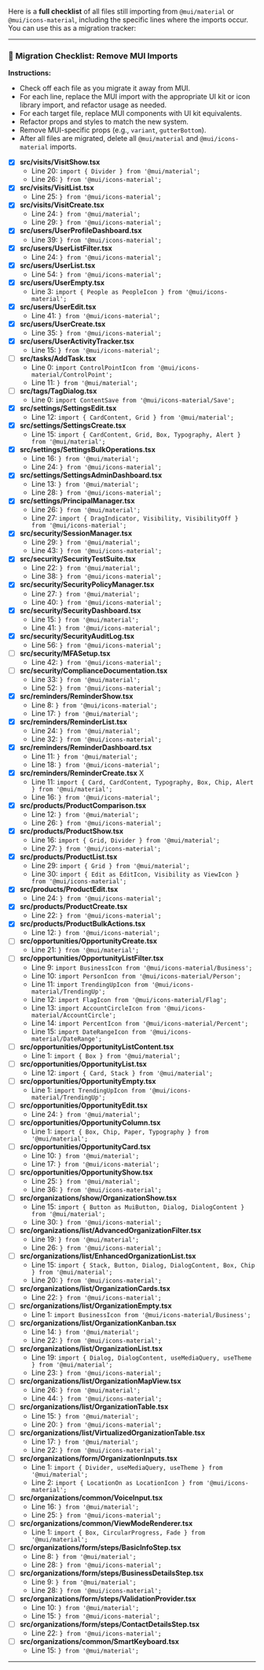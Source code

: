 Here is a **full checklist** of all files still importing from `@mui/material` or `@mui/icons-material`, including the specific lines where the imports occur. You can use this as a migration tracker:

---

### 📝 Migration Checklist: Remove MUI Imports
**Instructions:**  
- Check off each file as you migrate it away from MUI.
- For each line, replace the MUI import with the appropriate UI kit or icon library import, and refactor usage as needed.
- For each target file, replace MUI components with UI kit equivalents.
- Refactor props and styles to match the new system.
- Remove MUI-specific props (e.g., `variant`, `gutterBottom`).
- After all files are migrated, delete all `@mui/material` and `@mui/icons-material` imports.
 
- [x] **src/visits/VisitShow.tsx**
  - Line 20: `import { Divider } from '@mui/material';`
  - Line 26: `} from '@mui/icons-material';`
- [x] **src/visits/VisitList.tsx**
  - Line 25: `} from '@mui/icons-material';`
- [x] **src/visits/VisitCreate.tsx**
  - Line 24: `} from '@mui/material';`
  - Line 29: `} from '@mui/icons-material';`
- [x] **src/users/UserProfileDashboard.tsx**
  - Line 39: `} from '@mui/icons-material';`
- [x] **src/users/UserListFilter.tsx**
  - Line 24: `} from '@mui/icons-material';`
- [x] **src/users/UserList.tsx**
  - Line 54: `} from '@mui/icons-material';`
- [x] **src/users/UserEmpty.tsx**
  - Line 3: `import { People as PeopleIcon } from '@mui/icons-material';`
- [x] **src/users/UserEdit.tsx**
  - Line 41: `} from '@mui/icons-material';`
- [x] **src/users/UserCreate.tsx**
  - Line 35: `} from '@mui/icons-material';`
- [x] **src/users/UserActivityTracker.tsx**
  - Line 15: `} from '@mui/icons-material';`
- [ ] **src/tasks/AddTask.tsx**
  - Line 0: `import ControlPointIcon from '@mui/icons-material/ControlPoint';`
  - Line 11: `} from '@mui/material';`
- [ ] **src/tags/TagDialog.tsx**
  - Line 0: `import ContentSave from '@mui/icons-material/Save';`
- [x] **src/settings/SettingsEdit.tsx**
  - Line 12: `import { CardContent, Grid } from '@mui/material';`
- [x] **src/settings/SettingsCreate.tsx**
  - Line 15: `import { CardContent, Grid, Box, Typography, Alert } from '@mui/material';`
- [x] **src/settings/SettingsBulkOperations.tsx**
  - Line 16: `} from '@mui/material';`
  - Line 24: `} from '@mui/icons-material';`
- [x] **src/settings/SettingsAdminDashboard.tsx**
  - Line 13: `} from '@mui/material';`
  - Line 28: `} from '@mui/icons-material';`
- [x] **src/settings/PrincipalManager.tsx**
  - Line 26: `} from '@mui/material';`
  - Line 27: `import { DragIndicator, Visibility, VisibilityOff } from '@mui/icons-material';`
- [x] **src/security/SessionManager.tsx**
  - Line 29: `} from '@mui/material';`
  - Line 43: `} from '@mui/icons-material';`
- [x] **src/security/SecurityTestSuite.tsx**
  - Line 22: `} from '@mui/material';`
  - Line 38: `} from '@mui/icons-material';`
- [x] **src/security/SecurityPolicyManager.tsx**
  - Line 27: `} from '@mui/material';`
  - Line 40: `} from '@mui/icons-material';`
- [x] **src/security/SecurityDashboard.tsx**
  - Line 15: `} from '@mui/material';`
  - Line 41: `} from '@mui/icons-material';`
- [x] **src/security/SecurityAuditLog.tsx**
  - Line 56: `} from '@mui/icons-material';`
- [ ] **src/security/MFASetup.tsx**
  - Line 42: `} from '@mui/icons-material';`
- [ ] **src/security/ComplianceDocumentation.tsx**
  - Line 33: `} from '@mui/material';`
  - Line 52: `} from '@mui/icons-material';`
- [x] **src/reminders/ReminderShow.tsx**
  - Line 8: `} from '@mui/icons-material';`
  - Line 17: `} from '@mui/material';`
- [x] **src/reminders/ReminderList.tsx**
  - Line 24: `} from '@mui/material';`
  - Line 32: `} from '@mui/icons-material';`
- [x] **src/reminders/ReminderDashboard.tsx**
  - Line 11: `} from '@mui/material';`
  - Line 18: `} from '@mui/icons-material';`
- [x] **src/reminders/ReminderCreate.tsx**  X
  - Line 11: `import { Card, CardContent, Typography, Box, Chip, Alert } from '@mui/material';`
  - Line 16: `} from '@mui/icons-material';`
- [x] **src/products/ProductComparison.tsx**
  - Line 12: `} from '@mui/material';`
  - Line 26: `} from '@mui/icons-material';`
- [x] **src/products/ProductShow.tsx**
  - Line 16: `import { Grid, Divider } from '@mui/material';`
  - Line 27: `} from '@mui/icons-material';`
- [x] **src/products/ProductList.tsx**
  - Line 29: `import { Grid } from '@mui/material';`
  - Line 30: `import { Edit as EditIcon, Visibility as ViewIcon } from '@mui/icons-material';`
- [x] **src/products/ProductEdit.tsx**
  - Line 24: `} from '@mui/icons-material';`
- [x] **src/products/ProductCreate.tsx**
  - Line 22: `} from '@mui/icons-material';`
- [x] **src/products/ProductBulkActions.tsx**
  - Line 12: `} from '@mui/icons-material';`
- [ ] **src/opportunities/OpportunityCreate.tsx**
  - Line 21: `} from '@mui/material';`
- [ ] **src/opportunities/OpportunityListFilter.tsx**
  - Line 9: `import BusinessIcon from '@mui/icons-material/Business';`
  - Line 10: `import PersonIcon from '@mui/icons-material/Person';`
  - Line 11: `import TrendingUpIcon from '@mui/icons-material/TrendingUp';`
  - Line 12: `import FlagIcon from '@mui/icons-material/Flag';`
  - Line 13: `import AccountCircleIcon from '@mui/icons-material/AccountCircle';`
  - Line 14: `import PercentIcon from '@mui/icons-material/Percent';`
  - Line 15: `import DateRangeIcon from '@mui/icons-material/DateRange';`
- [ ] **src/opportunities/OpportunityListContent.tsx**
  - Line 1: `import { Box } from '@mui/material';`
- [ ] **src/opportunities/OpportunityList.tsx**
  - Line 12: `import { Card, Stack } from '@mui/material';`
- [ ] **src/opportunities/OpportunityEmpty.tsx**
  - Line 1: `import TrendingUpIcon from '@mui/icons-material/TrendingUp';`
- [ ] **src/opportunities/OpportunityEdit.tsx**
  - Line 24: `} from '@mui/material';`
- [ ] **src/opportunities/OpportunityColumn.tsx**
  - Line 1: `import { Box, Chip, Paper, Typography } from '@mui/material';`
- [ ] **src/opportunities/OpportunityCard.tsx**
  - Line 10: `} from '@mui/material';`
  - Line 17: `} from '@mui/icons-material';`
- [ ] **src/opportunities/OpportunityShow.tsx**
  - Line 25: `} from '@mui/material';`
  - Line 36: `} from '@mui/icons-material';`
- [ ] **src/organizations/show/OrganizationShow.tsx**
  - Line 15: `import { Button as MuiButton, Dialog, DialogContent } from '@mui/material';`
  - Line 30: `} from '@mui/icons-material';`
- [ ] **src/organizations/list/AdvancedOrganizationFilter.tsx**
  - Line 19: `} from '@mui/material';`
  - Line 26: `} from '@mui/icons-material';`
- [ ] **src/organizations/list/EnhancedOrganizationList.tsx**
  - Line 15: `import { Stack, Button, Dialog, DialogContent, Box, Chip } from '@mui/material';`
  - Line 20: `} from '@mui/icons-material';`
- [ ] **src/organizations/list/OrganizationCards.tsx**
  - Line 22: `} from '@mui/icons-material';`
- [ ] **src/organizations/list/OrganizationEmpty.tsx**
  - Line 1: `import BusinessIcon from '@mui/icons-material/Business';`
- [ ] **src/organizations/list/OrganizationKanban.tsx**
  - Line 14: `} from '@mui/material';`
  - Line 22: `} from '@mui/icons-material';`
- [ ] **src/organizations/list/OrganizationList.tsx**
  - Line 19: `import { Dialog, DialogContent, useMediaQuery, useTheme } from '@mui/material';`
  - Line 23: `} from '@mui/icons-material';`
- [ ] **src/organizations/list/OrganizationMapView.tsx**
  - Line 26: `} from '@mui/material';`
  - Line 44: `} from '@mui/icons-material';`
- [ ] **src/organizations/list/OrganizationTable.tsx**
  - Line 15: `} from '@mui/material';`
  - Line 20: `} from '@mui/icons-material';`
- [ ] **src/organizations/list/VirtualizedOrganizationTable.tsx**
  - Line 17: `} from '@mui/material';`
  - Line 22: `} from '@mui/icons-material';`
- [ ] **src/organizations/form/OrganizationInputs.tsx**
  - Line 1: `import { Divider, useMediaQuery, useTheme } from '@mui/material';`
  - Line 2: `import { LocationOn as LocationIcon } from '@mui/icons-material';`
- [ ] **src/organizations/common/VoiceInput.tsx**
  - Line 16: `} from '@mui/material';`
  - Line 25: `} from '@mui/icons-material';`
- [ ] **src/organizations/common/ViewModeRenderer.tsx**
  - Line 1: `import { Box, CircularProgress, Fade } from '@mui/material';`
- [ ] **src/organizations/form/steps/BasicInfoStep.tsx**
  - Line 8: `} from '@mui/material';`
  - Line 28: `} from '@mui/icons-material';`
- [ ] **src/organizations/form/steps/BusinessDetailsStep.tsx**
  - Line 9: `} from '@mui/material';`
  - Line 28: `} from '@mui/icons-material';`
- [ ] **src/organizations/form/steps/ValidationProvider.tsx**
  - Line 10: `} from '@mui/material';`
  - Line 15: `} from '@mui/icons-material';`
- [ ] **src/organizations/form/steps/ContactDetailsStep.tsx**
  - Line 22: `} from '@mui/icons-material';`
- [ ] **src/organizations/common/SmartKeyboard.tsx**
  - Line 15: `} from '@mui/material';`

---


